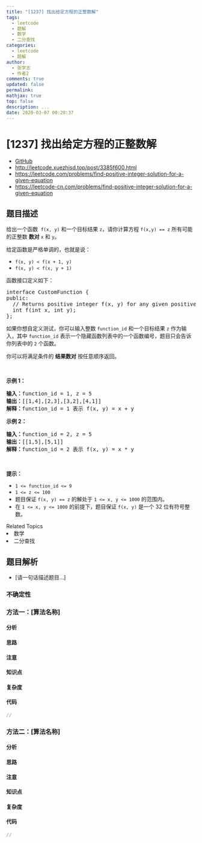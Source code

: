 ```yaml
---
title: "[1237] 找出给定方程的正整数解"
tags:
  - leetcode
  - 题解
  - 数学
  - 二分查找
categories:
  - leetcode
  - 题解
author:
  - 张学志
  - 作者2
comments: true
updated: false
permalink:
mathjax: true
top: false
description: ...
date: 2020-03-07 00:20:37
---
```



# [1237] 找出给定方程的正整数解
* [GitHub](https://github.com/algoboy101/LeetCodeCrowdsource/tree/master/_posts/QA/%5B1237%5D%20%E6%89%BE%E5%87%BA%E7%BB%99%E5%AE%9A%E6%96%B9%E7%A8%8B%E7%9A%84%E6%AD%A3%E6%95%B4%E6%95%B0%E8%A7%A3.md)
* http://leetcode.xuezhisd.top/post/3385f600.html
* https://leetcode.com/problems/find-positive-integer-solution-for-a-given-equation
* https://leetcode-cn.com/problems/find-positive-integer-solution-for-a-given-equation


## 题目描述

<p>给出一个函数&nbsp;&nbsp;<code>f(x, y)</code>&nbsp;和一个目标结果&nbsp;<code>z</code>，请你计算方程&nbsp;<code>f(x,y) == z</code>&nbsp;所有可能的正整数 <strong>数对</strong>&nbsp;<code>x</code> 和 <code>y</code>。</p>

<p>给定函数是严格单调的，也就是说：</p>

<ul>
	<li><code>f(x, y) &lt; f(x + 1, y)</code></li>
	<li><code>f(x, y) &lt; f(x, y + 1)</code></li>
</ul>

<p>函数接口定义如下：</p>

<pre>interface CustomFunction {
public:
&nbsp; // Returns positive integer f(x, y) for any given positive integer x and y.
&nbsp; int f(int x, int y);
};
</pre>

<p>如果你想自定义测试，你可以输入整数&nbsp;<code>function_id</code>&nbsp;和一个目标结果&nbsp;<code>z</code>&nbsp;作为输入，其中&nbsp;<code>function_id</code>&nbsp;表示一个隐藏函数列表中的一个函数编号，题目只会告诉你列表中的 <code>2</code> 个函数。 &nbsp;</p>

<p>你可以将满足条件的 <strong>结果数对</strong> 按任意顺序返回。</p>

<p>&nbsp;</p>

<p><strong>示例 1：</strong></p>

<pre><strong>输入：</strong>function_id = 1, z = 5
<strong>输出：</strong>[[1,4],[2,3],[3,2],[4,1]]
<strong>解释：</strong>function_id = 1 表示 f(x, y) = x + y</pre>

<p><strong>示例 2：</strong></p>

<pre><strong>输入：</strong>function_id = 2, z = 5
<strong>输出：</strong>[[1,5],[5,1]]
<strong>解释：</strong>function_id = 2 表示 f(x, y) = x * y
</pre>

<p>&nbsp;</p>

<p><strong>提示：</strong></p>

<ul>
	<li><code>1 &lt;= function_id &lt;= 9</code></li>
	<li><code>1 &lt;= z &lt;= 100</code></li>
	<li>题目保证&nbsp;<code>f(x, y) == z</code>&nbsp;的解处于&nbsp;<code>1 &lt;= x, y &lt;= 1000</code>&nbsp;的范围内。</li>
	<li>在 <code>1 &lt;= x, y &lt;= 1000</code>&nbsp;的前提下，题目保证&nbsp;<code>f(x, y)</code>&nbsp;是一个&nbsp;32 位有符号整数。</li>
</ul>
<div><div>Related Topics</div><div><li>数学</li><li>二分查找</li></div></div>


## 题目解析
* [请一句话描述题目...]

### 不确定性


### 方法一：[算法名称]

#### 分析

#### 思路

#### 注意

#### 知识点

#### 复杂度

#### 代码

```cpp
//
```


### 方法二：[算法名称]

#### 分析

#### 思路

#### 注意

#### 知识点

#### 复杂度

#### 代码

```cpp
//
```


